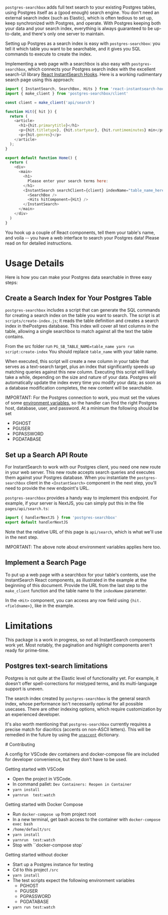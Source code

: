 `postgres-searchbox` adds full text search to your existing Postgres tables, using Postgres itself as a (good
enough) search engine.  You don't need an external search index (such as Elastic), which is often tedious to set
up, keep synchronized with Postgres, and operate.  With Postgres keeping both your data and your search index,
everything is always guaranteed to be up-to-date, and there's only one server to maintain.

Setting up Postgres as a search index is easy with `postgres-searchbox`: you tell it which table you want to be
searchable, and it gives you SQL commands to execute to create the index.

Implementing a web page with a searchbox is also easy with `postgres-searchbox`, which connects your Postgres
search index with the excellent search-UI library [React InstantSearch
Hooks](https://www.algolia.com/doc/guides/building-search-ui/what-is-instantsearch/react-hooks/).  Here is a
working rudimentary search page using this approach:

```javascript pages/search.tsx
import { InstantSearch, SearchBox, Hits } from 'react-instantsearch-hooks-web';
import { make_client } from 'postgres-searchbox/client'

const client = make_client('api/search')

function Hit({ hit }) {
  return (
    <article>
      <h1>{hit.primarytitle}</h1>
      <p>{hit.titletype}, {hit.startyear}, {hit.runtimeminutes} min</p>
      <p>{hit.genres}</p>
    </article>
  );
}

export default function Home() {
  return (
    <div>
      <main>
        <h1>
          Please enter your search terms here:
        </h1>
        <InstantSearch searchClient={client} indexName="table_name_here">
          <SearchBox />
          <Hits hitComponent={Hit} />
        </InstantSearch>
      </main>
    </div>
  )
}
```

You hook up a couple of React components, tell them your table's name, and voila -- you have a web interface to
search your Postgres data!  Please read on for detailed instructions.

# Usage Details

Here is how you can make your Postgres data searchable in three easy steps:

## Create a Search Index for Your Postgres Table

`postgres-searchbox` includes a script that can generate the SQL commands for creating a search index on the table
you want to search.  The script is at `scripts/create-index.js`; it reads the table definition and creates a search 
index in thePostgres database.  This index will cover all text columns in the table, allowing a single searchbox to 
match against all the text the table contains.

From the src folder run `PG_SB_TABLE_NAME=table_name yarn run script:create-index`
You should replace `table_name` with your table name.

When executed, this script will create a new column in your table that serves as a text-search target, plus an index 
that significantly speeds up matching queries against this new column.  Executing this script will likely take a 
while, depending on the size and nature of your data.  Postgres will automatically update the index every time you 
modify your data; as soon as a database modification completes, the new content will be searchable.

IMPORTANT: For the Postgres connection to work, you must set the values of some [environment
variables](https://www.postgresql.org/docs/current/libpq-envars.html), so the handler can find the right Postgres
host, database, user, and password. At a minimum the following should be set

- PGHOST
- PGUSER
- PGPASSWORD
- PGDATABASE

## Set up a Search API Route

For InstantSearch to work with our Postgres client, you need one new route in your web server.  This new route
accepts search queries and executes them against your Postgres database.  When you instantiate the
`postgres-searchbox` client in the `<InstantSearch>` component in the next step, you'll need to provide the new
endpoint's URL.

`postgres-searchbox` provides a handy way to implement this endpoint.  For example, if your server is NextJS, you
can simply put this in the file `pages/api/search.ts`:
```javascript pages/api/search.ts
import { handlerNextJS } from 'postgres-searchbox'
export default handlerNextJS

```

Note that the relative URL of this page is `api/search`, which is what we'll use in the next step.

IMPORTANT: The above note about environment variables applies here too.

## Implement a Search Page

To put up a web page with a searchbox for your table's contents, use the InstantSearch React components, as
illustrated in the example at the beginning of this document.  Provide the URL from the last step to the
`make_client` function and the table name to the `indexName` parameter.

In the `<Hit>` component, you can access any row field using `{hit.<fieldname>}`, like in the example.

# Limitations

This package is a work in progress, so not all InstantSearch components work yet.  Most notably, the pagination and
highlight components aren't ready for prime-time.

## Postgres text-search limitations

Postgres is not quite at the Elastic level of functionality yet.  For example, it doesn't offer spell-corrections
for mistyped terms, and its multi-language support is uneven.

The search index created by `postgres-searchbox` is the general search index, whose performance isn't necessarily
optimal for all possible usecases.  There are other indexing options, which require customization by an experienced
developer.

It's also worth mentioning that `postgres-searchbox` currently requires a precise match for diacritics (accents on
non-ASCII letters).  This will be remedied in the future by using the
[`unaccent`](https://www.postgresql.org/docs/current/unaccent.html) dictionary.

# Contributing

A config for VSCode dev containers and docker-compose file are included for developer convenience, but they don't have to be used.

Getting started with VSCode
- Open the project in VSCode. 
- In command pallet: `Dev Containers: Reopen in Container`
- `yarn install`
- `yarnrun  test:watch`

Getting started with Docker Compose
- Run `docker-compose up` from project root
- In a new terminal, get bash access to the container with `docker-compose exec bash` 
- `/home/default/src`
- `yarn install`
- `yarnrun  test:watch`
- Stop with ``docker-compose stop`

Getting started without docker
- Start up a Postgres instance for testing
- Cd to this project `/src`
- `yarn install`
- The test scripts expect the following environment variables
  - PGHOST
  - PGUSER
  - PGPASSWORD
  - PGDATABASE
- `yarn run test:watch`